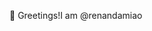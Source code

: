 👋 Greetings!I am @renandamiao

<!---
renandamiao/renandamiao is a ✨ special ✨ repository because its `README.md` (this file) appears on your GitHub profile.
You can click the Preview link to take a look at your changes.
--->
